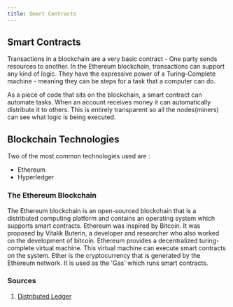 ```yaml
---
title: Smart Contracts
---
```

## Smart Contracts

Transactions in a blockchain are a very basic contract - One party sends resources to another.
In the Ethereum blockchain, transactions can support any kind of logic. They have the expressive
power of a Turing-Complete machine - meaning they can be steps for a task that a computer can do.

As a piece of code that sits on the blockchain, a smart contract can automate tasks.
When an account receives money it can automatically distribute it to others.
This is entirely transparent so all the nodes(miners) can see what logic is being executed.


## Blockchain Technologies

Two of the most common technologies used are :
- Ethereum
- Hyperledger

### The Ethereum Blockchain

The Ethereum blockchain is an open-sourced blockchain that is a distributed computing platform and contains an operating system which supports smart contracts. Ethereum was inspired by Bitcoin. It was proposed by Vitalik Buterin, a developer and researcher 
who also worked on the development of bitcoin. Ethereum provides a decentralized turing-complete virtual machine. 
This virtual machine can execute smart contracts on the system.
Ether is the cryptocurrency that is generated by the Ethereum network.
It is used as the 'Gas' which runs smart contracts.

### Sources

1. [Distributed Ledger](https://searchcio.techtarget.com/definition/distributed-ledger)
